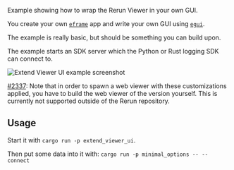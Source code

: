 <!--[metadata]
title = "Extend Viewer UI"
thumbnail = "https://static.rerun.io/extend_viewer_ui/6ccfbe3718a50e659c484d31033db0bd9d40c262/480w.png"
thumbnail_dimensions = [480, 290]
-->


Example showing how to wrap the Rerun Viewer in your own GUI.

You create your own [`eframe`](https://github.com/emilk/egui/tree/master/crates/eframe) app and write your own GUI using [`egui`](https://github.com/emilk/egui).

The example is really basic, but should be something you can build upon.

The example starts an SDK server which the Python or Rust logging SDK can connect to.

<picture>
  <source media="(max-width: 480px)" srcset="https://static.rerun.io/extend_viewer_ui/6ccfbe3718a50e659c484d31033db0bd9d40c262/480w.png">
  <source media="(max-width: 768px)" srcset="https://static.rerun.io/extend_viewer_ui/6ccfbe3718a50e659c484d31033db0bd9d40c262/768w.png">
  <source media="(max-width: 1024px)" srcset="https://static.rerun.io/extend_viewer_ui/6ccfbe3718a50e659c484d31033db0bd9d40c262/1024w.png">
  <source media="(max-width: 1200px)" srcset="https://static.rerun.io/extend_viewer_ui/6ccfbe3718a50e659c484d31033db0bd9d40c262/1200w.png">
  <img src="https://static.rerun.io/extend_viewer_ui/6ccfbe3718a50e659c484d31033db0bd9d40c262/full.png" alt="Extend Viewer UI example screenshot">
</picture>

[#2337](https://github.com/rerun-io/rerun/issues/2337): Note that in order to spawn a web viewer with these customizations applied,
you have to build the web viewer of the version yourself.
This is currently not supported outside of the Rerun repository.

## Usage
Start it with `cargo run -p extend_viewer_ui`.

Then put some data into it with: `cargo run -p minimal_options -- --connect`
